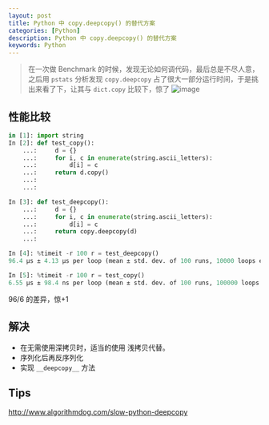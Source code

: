 ```yaml
---
layout: post
title: Python 中 copy.deepcopy() 的替代方案
categories: [Python]
description: Python 中 copy.deepcopy() 的替代方案
keywords: Python
---
```


>在一次做 Benchmark 的时候，发现无论如何调代码，最后总是不尽人意，之后用 `pstats` 分析发现 `copy.deepcopy` 占了很大一部分运行时间，于是挑出来看了下，让其与 `dict.copy` 比较下，惊了
![image](https://user-images.githubusercontent.com/14919255/34324313-51777d70-e8a9-11e7-9296-109bd4461be6.png)


## 性能比较
```python
in [1]: import string
In [2]: def test_copy():
    ...:     d = {}
    ...:     for i, c in enumerate(string.ascii_letters):
    ...:         d[i] = c
    ...:     return d.copy()
    ...:
    ...:

In [3]: def test_deepcopy():
    ...:     d = {}
    ...:     for i, c in enumerate(string.ascii_letters):
    ...:         d[i] = c
    ...:     return copy.deepcopy(d)
    ...:

In [4]: %timeit -r 100 r = test_deepcopy()
96.4 µs ± 4.13 µs per loop (mean ± std. dev. of 100 runs, 10000 loops each)

In [5]: %timeit -r 100 r = test_copy()
6.55 µs ± 98.4 ns per loop (mean ± std. dev. of 100 runs, 100000 loops each)
```

96/6 的差异，惊+1

## 解决
- 在无需使用深拷贝时，适当的使用 浅拷贝代替。
- 序列化后再反序列化
- 实现 `__deepcopy__` 方法

## Tips
http://www.algorithmdog.com/slow-python-deepcopy

